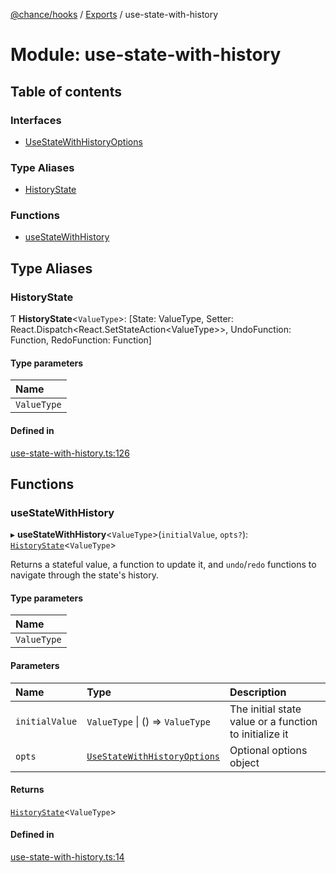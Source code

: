 [@chance/hooks](../README.md) / [Exports](../modules.md) / use-state-with-history

# Module: use-state-with-history

## Table of contents

### Interfaces

- [UseStateWithHistoryOptions](../interfaces/use_state_with_history.UseStateWithHistoryOptions.md)

### Type Aliases

- [HistoryState](use_state_with_history.md#historystate)

### Functions

- [useStateWithHistory](use_state_with_history.md#usestatewithhistory)

## Type Aliases

### HistoryState

Ƭ **HistoryState**<`ValueType`\>: [State: ValueType, Setter: React.Dispatch<React.SetStateAction<ValueType\>\>, UndoFunction: Function, RedoFunction: Function]

#### Type parameters

| Name |
| :------ |
| `ValueType` |

#### Defined in

[use-state-with-history.ts:126](https://github.com/chaance/hooks/blob/99e93c4/src/use-state-with-history.ts#L126)

## Functions

### useStateWithHistory

▸ **useStateWithHistory**<`ValueType`\>(`initialValue`, `opts?`): [`HistoryState`](use_state_with_history.md#historystate)<`ValueType`\>

Returns a stateful value, a function to update it, and `undo`/`redo`
functions to navigate through the state's history.

#### Type parameters

| Name |
| :------ |
| `ValueType` |

#### Parameters

| Name | Type | Description |
| :------ | :------ | :------ |
| `initialValue` | `ValueType` \| () => `ValueType` | The initial state value or a function to initialize it |
| `opts` | [`UseStateWithHistoryOptions`](../interfaces/use_state_with_history.UseStateWithHistoryOptions.md) | Optional options object |

#### Returns

[`HistoryState`](use_state_with_history.md#historystate)<`ValueType`\>

#### Defined in

[use-state-with-history.ts:14](https://github.com/chaance/hooks/blob/99e93c4/src/use-state-with-history.ts#L14)
